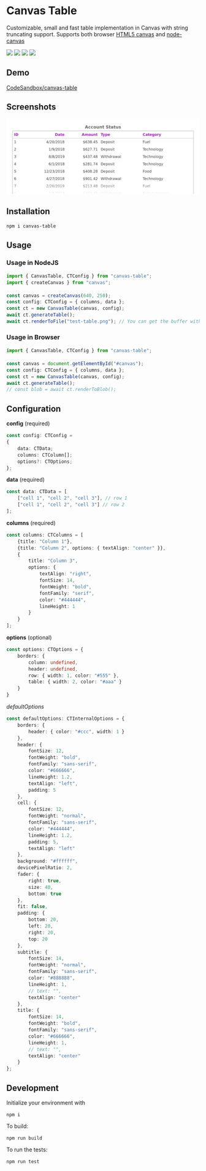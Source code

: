 # Canvas Table
Customizable, small and fast table implementation in Canvas with string truncating support. Supports both browser [HTML5 canvas](https://developer.mozilla.org/en-US/docs/Web/API/Canvas_API) and [node-canvas](https://github.com/Automattic/node-canvas)

![](https://img.shields.io/bundlephobia/min/canvas-table) <a href="https://www.npmjs.com/package/canvas-table">![](https://img.shields.io/npm/v/canvas-table)</a> ![](https://img.shields.io/npm/types/canvas-table) ![](https://img.shields.io/npm/l/canvas-table) 

## Demo

[CodeSandbox/canvas-table](https://codesandbox.io/s/canvas-table-6q65o?fontsize=14&hidenavigation=1)

## Screenshots

![Sample](assets/test-account.png)

## Installation

```
npm i canvas-table
```

## Usage

### Usage in NodeJS

```ts
import { CanvasTable, CTConfig } from "canvas-table";
import { createCanvas } from "canvas";

const canvas = createCanvas(640, 250);
const config: CTConfig = { columns, data };
const ct = new CanvasTable(canvas, config);
await ct.generateTable();
await ct.renderToFile("test-table.png"); // You can get the buffer with renderToBuffer
```

### Usage in Browser

```ts
import { CanvasTable, CTConfig } from "canvas-table";

const canvas = document.getElementById("#canvas");
const config: CTConfig = { columns, data };
const ct = new CanvasTable(canvas, config);
await ct.generateTable();
// const blob = await ct.renderToBlob();
```

## Configuration

**config** (required)

```ts
const config: CTConfig =
{
    data: CTData;
    columns: CTColumn[];
    options?: CTOptions;
};
```

**data** (required)

```ts
const data: CTData = [
    ["cell 1", "cell 2", "cell 3"], // row 1
    ["cell 1", "cell 2", "cell 3"] // row 2
];
```

**columns** (required)

```ts
const columns: CTColumns = [
    {title: "Column 1"},
    {title: "Column 2", options: { textAlign: "center" }},
    {
        title: "Column 3",
        options: {
            textAlign: "right", 
            fontSize: 14,
            fontWeight: "bold",
            fontFamily: "serif",
            color: "#444444",
            lineHeight: 1
    	}
    }
];
```

**options** (optional)

```ts
const options: CTOptions = {
    borders: {
        column: undefined,
        header: undefined,
        row: { width: 1, color: "#555" },
        table: { width: 2, color: "#aaa" }
    }
}
```

*defaultOptions*

```ts
const defaultOptions: CTInternalOptions = {
    borders: {
        header: { color: "#ccc", width: 1 }
    },
    header: {
        fontSize: 12,
        fontWeight: "bold",
        fontFamily: "sans-serif",
        color: "#666666",
        lineHeight: 1.2,
        textAlign: "left",
        padding: 5
    },
    cell: {
        fontSize: 12,
        fontWeight: "normal",
        fontFamily: "sans-serif",
        color: "#444444",
        lineHeight: 1.2,
        padding: 5,
        textAlign: "left"
    },
    background: "#ffffff",
    devicePixelRatio: 2,
    fader: {
        right: true,
        size: 40,
        bottom: true
    },
    fit: false,
    padding: {
        bottom: 20,
        left: 20,
        right: 20,
        top: 20
    },
    subtitle: {
        fontSize: 14,
        fontWeight: "normal",
        fontFamily: "sans-serif",
        color: "#888888",
        lineHeight: 1,
        // text: "",
        textAlign: "center"
    },
    title: {
        fontSize: 14,
        fontWeight: "bold",
        fontFamily: "sans-serif",
        color: "#666666",
        lineHeight: 1,
        // text: "",
        textAlign: "center"
    }
};
```



## Development

Initialize your environment with

```
npm i
```

To build:

```
npm run build
```

To run the tests:

```
npm run test
```